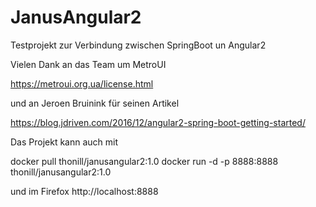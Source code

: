 JanusAngular2
=====

Testprojekt zur Verbindung zwischen SpringBoot un Angular2

Vielen Dank an das Team um MetroUI

https://metroui.org.ua/license.html

und an Jeroen Bruinink für seinen Artikel

https://blog.jdriven.com/2016/12/angular2-spring-boot-getting-started/ 

Das Projekt kann auch mit 

docker pull thonill/janusangular2:1.0
docker run -d -p 8888:8888 thonill/janusangular2:1.0

und im Firefox http://localhost:8888

